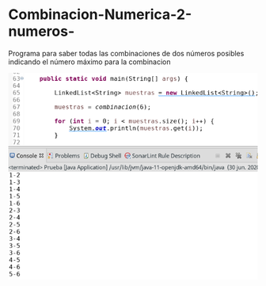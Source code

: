 # Combinacion-Numerica-2-numeros-

Programa para saber todas las combinaciones de dos números posibles indicando el número máximo para la combinacion

![Preview](preview.png)
